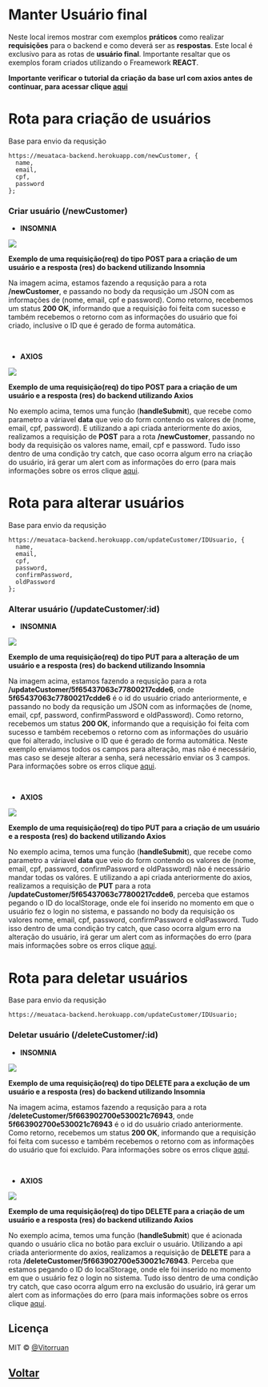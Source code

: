 # Manter Usuário final

Neste local iremos mostrar com exemplos **práticos** como realizar **requisições** para o backend e como deverá ser as **respostas**. Este local é exclusivo para as rotas de **usuário final**. Importante resaltar que os exemplos foram criados utilizando o Freamework **REACT**.

**Importante verificar o tutorial da criação da base url com axios antes de continuar, para acessar clique [aqui](/Info/axios/README.MD)**

# Rota para criação de usuários
Base para envio da requsição
```
https://meuataca-backend.herokuapp.com/newCustomer, {
  name,
  email,
  cpf,
  password
};
``` 

### Criar usuário (/newCustomer)
* **INSOMNIA**

<img src="https://github.com/vitorruann/MeuAtaca-BackEnd/blob/master/Info/userCustomer/InsominiaReqRes.JPG"/>

**Exemplo de uma requisição(req) do tipo POST para a criação de um usuário e a resposta (res) do backend utilizando Insomnia**

Na imagem acima, estamos fazendo a requsição para a rota **/newCustomer**, e passando no body da requsição um JSON com as informações de (nome, email, cpf e password). Como retorno, recebemos um status **200 OK**, informando que a requisição foi feita com sucesso e também recebemos o retorno com as informações do usuário que foi criado, inclusive o ID que é gerado de forma automática.

<br/>

* **AXIOS**
  
<img src="https://github.com/vitorruann/MeuAtaca-BackEnd/blob/master/Info/userCustomer/RequiPostCriar.JPG"/>

**Exemplo de uma requisição(req) do tipo POST para a criação de um usuário e a resposta (res) do backend utilizando Axios**

No exemplo acima, temos uma função (**handleSubmit**), que recebe como parametro a váriavel **data** que veio do form contendo os valores de (nome, email, cpf, password). E utilizando a api criada anteriormente do axios, realizamos a requisição de **POST** para a rota **/newCustomer**, passando no body da requisição os valores name, email, cpf e password. Tudo isso dentro de uma condição try catch, que caso ocorra algum erro na criação do usuário, irá gerar um alert com as informações do erro (para mais informações sobre os erros clique [aqui](../erros/README.MD).

# Rota para alterar usuários
Base para envio da requsição
```
https://meuataca-backend.herokuapp.com/updateCustomer/IDUsuario, {
  name,
  email,
  cpf,
  password,
  confirmPassword,
  oldPassword
};
``` 

### Alterar usuário (/updateCustomer/:id)
* **INSOMNIA**
  
<img src="https://github.com/vitorruann/MeuAtaca-BackEnd/blob/master/Info/userCustomer/InsominiaReqResUpdate.JPG"/>

**Exemplo de uma requisição(req) do tipo PUT para a alteração de um usuário e a resposta (res) do backend utilizando Insomnia**

Na imagem acima, estamos fazendo a requsição para a rota **/updateCustomer/5f65437063c77800217cdde6**, onde **5f65437063c77800217cdde6** é o id do usuário criado anteriormente, e passando no body da requsição um JSON com as informações de (nome, email, cpf, password, confirmPassword e oldPassword). Como retorno, recebemos um status **200 OK**, informando que a requisição foi feita com sucesso e também recebemos o retorno com as informações do usuário que foi alterado, inclusive o ID que é gerado de forma automática. Neste exemplo enviamos todos os campos para alteração, mas não é necessário, mas caso se deseje alterar a senha, será necessário enviar os 3 campos. Para informações sobre os erros clique [aqui](../erros/README.MD). 

<br/>

* **AXIOS**
  
<img src="https://github.com/vitorruann/MeuAtaca-BackEnd/blob/master/Info/userCustomer/RequiPutAlterar.JPG"/>

**Exemplo de uma requisição(req) do tipo PUT para a criação de um usuário e a resposta (res) do backend utilizando Axios**

No exemplo acima, temos uma função (**handleSubmit**), que recebe como parametro a váriavel **data** que veio do form contendo os valores de (nome, email, cpf, password, confirmPassword e oldPassword) não é necessário mandar todas os valóres. E utilizando a api criada anteriormente do axios, realizamos a requisição de **PUT** para a rota **/updateCustomer/5f65437063c77800217cdde6**, perceba que estamos pegando o ID do localStorage, onde ele foi inserido no momento em que o usuário fez o login no sistema, e passando no body da requisição os valores nome, email, cpf, password, confirmPassword e oldPassword. Tudo isso dentro de uma condição try catch, que caso ocorra algum erro na alteração do usuário, irá gerar um alert com as informações do erro (para mais informações sobre os erros clique [aqui](../erros/README.MD).

# Rota para deletar usuários
Base para envio da requsição
```
https://meuataca-backend.herokuapp.com/updateCustomer/IDUsuario;
``` 

### Deletar usuário (/deleteCustomer/:id)
* **INSOMNIA**
  
<img src="https://github.com/vitorruann/MeuAtaca-BackEnd/blob/master/Info/userCustomer/InsominiaReqResDelete.JPG"/>

**Exemplo de uma requisição(req) do tipo DELETE para a exclução de um usuário e a resposta (res) do backend utilizando Insomnia**

Na imagem acima, estamos fazendo a requsição para a rota **/deleteCustomer/5f663902700e530021c76943**, onde **5f663902700e530021c76943** é o id do usuário criado anteriormente. Como retorno, recebemos um status **200 OK**, informando que a requisição foi feita com sucesso e também recebemos o retorno com as informações do usuário que foi excluido. Para informações sobre os erros clique [aqui](../erros/README.MD). 

<br/>

* **AXIOS**
  
<img src="https://github.com/vitorruann/MeuAtaca-BackEnd/blob/master/Info/userCustomer/RequiDeleteDeletar.JPG"/>

**Exemplo de uma requisição(req) do tipo DELETE para a criação de um usuário e a resposta (res) do backend utilizando Axios**

No exemplo acima, temos uma função (**handleSubmit**) que é acionada quando o usuário clica no botão para excluir o usuário. Utilizando a api criada anteriormente do axios, realizamos a requisição de **DELETE** para a rota **/deleteCustomer/5f663902700e530021c76943**. Perceba que estamos pegando o ID do localStorage, onde ele foi inserido no momento em que o usuário fez o login no sistema. Tudo isso dentro de uma condição try catch, que caso ocorra algum erro na exclusão do usuário, irá gerar um alert com as informações do erro (para mais informações sobre os erros clique [aqui](../erros/README.MD).

## Licença
MIT © [@Vitorruan](https://github.com/vitorruann)

## [Voltar](../../README.md)
